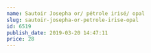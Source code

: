 ```yaml
---
name: Sautoir Josepha or/ pétrole irisé/ opal
slug: sautoir-josepha-or-petrole-irise-opal
id: 6519
publish_date: 2019-03-20 14:47:11
price: 28
---
```

